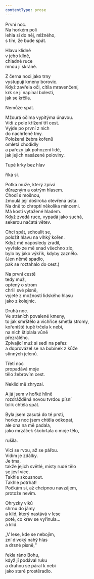 ```yaml
---
contentType: prose
---
```


První noc.  
Na horkém poli  
lehla si do něj, mlžného,  
s tím, že bude spát.

  

Hlavu klidně  
v jeho klíně,  
chladné ruce  
mnou jí skráně.

  

Z černa noci jako trny  
vystupují kmeny borovic.  
Když zavřela oči, cítila mravenčení,  
krk se jí napínal bolestí,  
jak se krčila.

  

Nemůže spát.

  

Mžourá očima vypitýma únavou.  
Vidí z pole křížení tří cest.  
Vyjde po první z nich  
do nachrlené tmy.  
Položená žebra kořenů  
omletá chodidly  
a pařezy jak pohození lidé,  
jak jejich nasázené poloviny.

  

Tupé krky bez hlav

  

říká si.

  

Potká muže, který zpívá  
důrazným a ostrým hlasem.  
Chodí s mošnou,  
žmoulá její doširoka otevřená ústa.  
Na dně to chroptí několika mincemi.  
Má kosti vytažené hladem.  
Když zvedá ruce, vypadá jako suchá,  
sekerou načatá větev.

  

Chci spát, schoulit se,  
položit hlavu na vlhký kořen.  
Když mě naposledy zradil,  
vyvřelo ze mě snad všechno zlo,  
bylo by jako výkřik, kdyby zaznělo.  
(Jen němě spadlo,  
pak se roztahalo do cest.)

  

Na první cestě  
tedy muž,  
opřený o strom  
chrlil své písně,  
vyjeté z možností lidského hlasu  
jako z kolejnic.

  

Druhá noc.  
Ve stráních povalené kmeny,  
to jak smrštělo a vichřice smetla stromy,  
kořeniště tupě trčela k nebi,  
na nich štiplala vůně  
přezrálého.  
Zpívající muž si sedl na pařez  
a doprovázel se na bubínek z kůže  
stinných jelenů.

  

Třetí noc  
propadává moje  
tělo žebrovím cest.

  

Neklid mě zhryzal.

  

A já jsem v hořké hlíně  
rozdrážděná novou tvrdou písní  
tolik chtěla spát.

  

Byla jsem zasutá do té prsti,  
horkou noc jsem chtěla odkopat,  
ale ona na mě padala,  
jako mrzáček škobrtala o moje tělo,

  

rušila.

  

Vlci se rvou, až se pářou.  
Vidím je zdálky.  
Je tma,  
takže jejich světlé, místy rudé tělo  
se jeví více.  
Takhle skousnout.  
Takhle potrhat!  
Počkám si, až chcípnou navzájem,  
protože nevím.

  

Ohryzky vlků  
shrnu do jámy  
a klid, který nastává v lese  
poté, co krev se vyřinula…  
a klid.

  

„V lese, kde se nebojím,  
zní divoký nahý hlas  
a drsné písně,“

  

řekla ráno Bohu,  
když jí podával ruku  
a druhou se páral k nebi  
jako staré prostěradlo.

